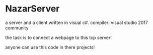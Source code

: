 # NazarServer
a server and a client written in visual c#.  compiler: visual studio 2017 community

the task is to connect a webpage to this tcp server!

anyone can use this code in there projects!
